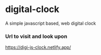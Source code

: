 # digital-clock
A simple javascript based, web digital clock


### Url to visit and look upon
https://digi-js-clock.netlify.app/

